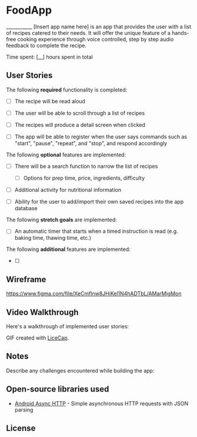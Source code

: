 # FoodApp

___________ [Insert app name here] is an app that provides the user with a list of recipes catered to their needs. It will offer the unique feature of a hands-free cooking experience through voice controlled, step by step audio feedback to complete the recipe.

Time spent: [__] hours spent in total

## User Stories

The following **required** functionality is completed:

* [ ] The recipe will be read aloud
* [ ] The user will be able to scroll through a list of recipes
* [ ] The recipes will produce a detail screen when clicked
* [ ] The app will be able to register when the user says commands such as "start", "pause", "repeat", and "stop", and respond accordingly


The following **optional** features are implemented:

* [ ] There will be a search function to narrow the list of recipes
  * [ ] Options for prep time, price, ingredients, difficulty
* [ ] Additional activity for nutritional information
* [ ] Ability for the user to add/import their own saved recipes into the app database


The following **stretch goals** are implemented:

* [ ] An automatic timer that starts when a timed instruction is read (e.g. baking time, thawing time, etc.)


The following **additional** features are implemented:

* [ ] 


## Wireframe
https://www.figma.com/file/XeCmflnw8JHiKel1N4hADTbL/AMarMigMon


## Video Walkthrough

Here's a walkthrough of implemented user stories:



GIF created with [LiceCap](http://www.cockos.com/licecap/).

## Notes

Describe any challenges encountered while building the app:


## Open-source libraries used

- [Android Async HTTP](https://github.com/loopj/android-async-http) - Simple asynchronous HTTP requests with JSON parsing

## License

